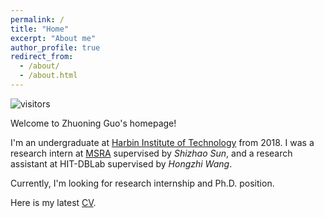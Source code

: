 ```yaml
---
permalink: /
title: "Home"
excerpt: "About me"
author_profile: true
redirect_from: 
  - /about/
  - /about.html
---
```


![visitors](https://visitor-badge.glitch.me/badge?page_id=gzn00417.github.io)

Welcome to Zhuoning Guo's homepage!

I'm an undergraduate at [Harbin Institute of Technology](http://www.hit.edu.cn/) from 2018. I was a research intern at [MSRA](https://www.msra.cn/) supervised by _Shizhao Sun_, and a research assistant at HIT-DBLab supervised by _Hongzhi Wang_.

Currently, I'm looking for research internship and Ph.D. position.

Here is my latest [CV](https://gzn00417.github.io/cv/).
